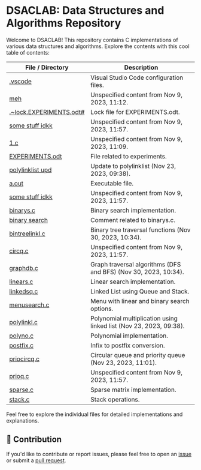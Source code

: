 # DSACLAB: Data Structures and Algorithms Repository

Welcome to DSACLAB! This repository contains C implementations of various data structures and algorithms. Explore the contents with this cool table of contents:

| File / Directory             | Description                                           |
| ---------------------------- | ----------------------------------------------------- |
| [.vscode](.vscode)            | Visual Studio Code configuration files.               |
| [meh](meh)                    | Unspecified content from Nov 9, 2023, 11:12.          |
| [.~lock.EXPERIMENTS.odt#](.~lock.EXPERIMENTS.odt#) | Lock file for EXPERIMENTS.odt.            |
| [some stuff idkk](some%20stuff%20idkk) | Unspecified content from Nov 9, 2023, 11:57.   |
| [1.c](1.c)                    | Unspecified content from Nov 9, 2023, 11:09.          |
| [EXPERIMENTS.odt](EXPERIMENTS.odt) | File related to experiments.                    |
| [polylinklist upd](polylinklist%20upd) | Update to polylinklist (Nov 23, 2023, 09:38).   |
| [a.out](a.out)                | Executable file.                                      |
| [some stuff idkk](some%20stuff%20idkk) | Unspecified content from Nov 9, 2023, 11:57.   |
| [binarys.c](binarys.c)        | Binary search implementation.                         |
| [binary search](binary%20search) | Comment related to binarys.c.                   |
| [bintreelinkl.c](bintreelinkl.c) | Binary tree traversal functions (Nov 30, 2023, 10:34). |
| [circq.c](circq.c)            | Unspecified content from Nov 9, 2023, 11:57.          |
| [graphdb.c](graphdb.c)        | Graph traversal algorithms (DFS and BFS) (Nov 30, 2023, 10:34). |
| [linears.c](linears.c)        | Linear search implementation.                         |
| [linkedsq.c](linkedsq.c)      | Linked List using Queue and Stack.                    |
| [menusearch.c](menusearch.c)  | Menu with linear and binary search options.           |
| [polylinkl.c](polylinkl.c)    | Polynomial multiplication using linked list (Nov 23, 2023, 09:38). |
| [polyno.c](polyno.c)          | Polynomial implementation.                            |
| [postfix.c](postfix.c)        | Infix to postfix conversion.                          |
| [priocircq.c](priocircq.c)    | Circular queue and priority queue (Nov 23, 2023, 11:01). |
| [prioq.c](prioq.c)            | Unspecified content from Nov 9, 2023, 11:57.          |
| [sparse.c](sparse.c)          | Sparse matrix implementation.                         |
| [stack.c](stack.c)            | Stack operations.                                     |

Feel free to explore the individual files for detailed implementations and explanations.

## 🚀 Contribution

If you'd like to contribute or report issues, please feel free to open an [issue](https://github.com/rolansy/DSACLAB/issues) or submit a [pull request](https://github.com/rolansy/DSACLAB/pulls).
